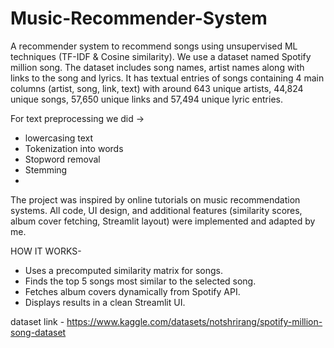 # Music-Recommender-System
A recommender system to recommend songs using unsupervised ML techniques (TF-IDF & Cosine similarity). We use a dataset named Spotify million song. The dataset includes song names, artist 
names along with links to the song and lyrics. It has textual entries of songs containing 4 main columns (artist, song, link, text) with around 643 unique artists, 44,824 unique songs, 57,650 unique links and 57,494 unique lyric entries.

For text preprocessing we did ->
- lowercasing text 
- Tokenization into words 
- Stopword removal 
- Stemming
- 
The project was inspired by online tutorials on music recommendation systems. All code, UI design, and additional features (similarity scores, album cover fetching, Streamlit layout) were implemented and adapted by me.

HOW IT WORKS-
- Uses a precomputed similarity matrix for songs.
- Finds the top 5 songs most similar to the selected song.
- Fetches album covers dynamically from Spotify API.
- Displays results in a clean Streamlit UI.

dataset link - https://www.kaggle.com/datasets/notshrirang/spotify-million-song-dataset
